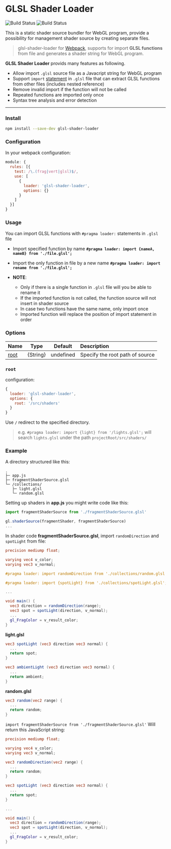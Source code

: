 # GLSL Shader Loader
![Build Status](https://travis-ci.org/migalooo/glsl-shader-loader.svg?branch=master) ![Build Status](https://img.shields.io/badge/node-%3E%3D%20v6.0.0-blue.svg)

This is a static shader source bundler for WebGL program, provide a possibility for management shader source by creating separate files.
> glsl-shader-loader for [Webpack](https://webpack.js.org/concepts/), supports for import **GLSL functions** from file and generates a shader string for WebGL program.

**GLSL Shader Loader** provids many features as following.
- Allow import `.glsl` source file as a Javacript string for WebGL program 
- Support `import` [statement](#usage) in `.glsl` file that can extract GLSL functions from other files (includes nested reference)
- Remove invalid import if the function will not be called 
- Repeated functions are imported only once
- Syntax tree analysis and error detection

---

### Install
```bash
npm install --save-dev glsl-shader-loader
```

### Configuration
In your webpack configuration:
```js
module: {
  rules: [{
    test: /\.(frag|vert|glsl)$/,
    use: [
      { 
        loader: 'glsl-shader-loader',
        options: {}  
      }
    ]
  }]
}
```

### Usage
You can import GLSL functions with `#pragma loader:` statements in `.glsl` file
- Import specified function by name
  **`#pragma loader: import {nameA, nameB} from './file.glsl';`**

- Import the only function in file by a new name
  **`#pragma loader: import rename from './file.glsl';`**

- **NOTE**:
  - Only if there is a single function in `.glsl` file will you be able to rename it 
  - If the imported function is not called, the function source will not insert in shader source
  - In case two functions have the same name, only import once
  - Imported function will replace the position of import statement in order

### Options
| Name | Type | Default | Description |
|------|:----:|:--------:|:-----------|
| [root](#`root`) | {String} | undefined | Specify the root path of source |

### `root`

configuration:
```javascript
{ 
  loader: 'glsl-shader-loader',
  options: {
    root: '/src/shaders' 
  }
}
```
Use `/` redirect to the specified directory.
> e.g. `#pragma loader: import {light} from '/lights.glsl';` will search `lights.glsl` under the path `projectRoot/src/shaders/`

### Example

A directory structured like this:
```
.
├─ app.js 
├─ fragmentShaderSource.glsl 
└─ /collections/
   ├─ light.glsl 
   └─ random.glsl
```

Setting up shaders in **app.js** you might write code like this:
```js
import fragmentShaderSource from './fragmentShaderSource.glsl'

gl.shaderSource(fragmentShader, fragmentShaderSource)
...
```


In shader code **fragmentShaderSource.glsl**, import `randomDirection` and `spotLight` from file:
```glsl
precision mediump float;

varying vec4 v_color;
varying vec3 v_normal;

#pragma loader: import randomDirection from './collections/random.glsl';

#pragma loader: import {spotLight} from './collections/spotLight.glsl';

...

void main() {
  vec3 direction = randomDirection(range);
  vec3 spot = spotLight(direction, v_normal);
  ...
  gl_FragColor = v_result_color;
}
```

**light.glsl**
```glsl
vec3 spotLight (vec3 direction vec3 normal) {
  ...
  return spot;
}

vec3 ambientLight (vec3 direction vec3 normal) {
  ...
  return ambient;
}
```

**random.glsl**
```glsl
vec3 random(vec2 range) {
  ...
  return random;
}
```

`import fragmentShaderSource from './fragmentShaderSource.glsl'` Will return this JavaScript string:
```glsl
precision mediump float;

varying vec4 v_color;
varying vec3 v_normal;

vec3 randomDirection(vec2 range) {
  ...
  return random;
}

vec3 spotLight (vec3 direction vec3 normal) {
  ...
  return spot;
}

...

void main() {
  vec3 direction = randomDirection(range);
  vec3 spot = spotLight(direction, v_normal);
  ...
  gl_FragColor = v_result_color;
}

```
